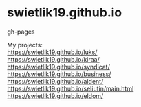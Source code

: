 # swietlik19.github.io
gh-pages <br>

My projects: <br>
https://swietlik19.github.io/luks/ <br>
https://swietlik19.github.io/kiraa/ <br>
https://swietlik19.github.io/syndicat/<br>
https://swietlik19.github.io/business/ <br>
https://swietlik19.github.io/aldent/ <br>
https://swietlik19.github.io/seliutin/main.html <br>
https://swietlik19.github.io/eldom/ <br>
